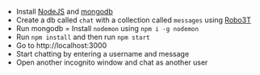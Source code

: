 - Install [NodeJS](https://nodejs.org/en/download/) and [mongodb](https://docs.mongodb.com/manual/installation/)
- Create a db called `chat` with a collection called `messages` using [Robo3T](https://robomongo.org/download)
- Run mongodb
= Install `nodemon` using `npm i -g nodemon`
- Run `npm install` and then run `npm start`
- Go to http://localhost:3000
- Start chatting by entering a username and message
- Open another incognito window and chat as another user

